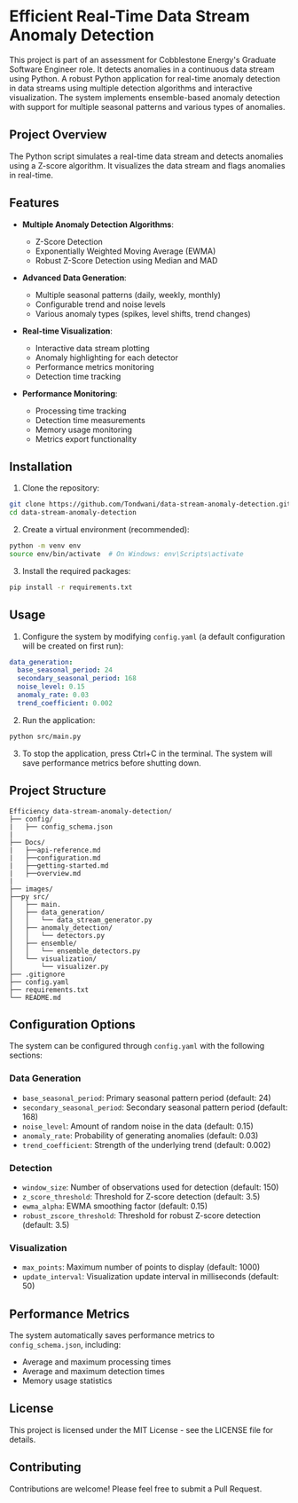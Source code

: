 # Efficient  Real-Time Data Stream Anomaly Detection

This project is part of an assessment for Cobblestone Energy's Graduate Software Engineer role. It detects anomalies in a continuous data stream using Python. A robust Python application for real-time anomaly detection in data streams using multiple detection algorithms and interactive visualization. The system implements ensemble-based anomaly detection with support for multiple seasonal patterns and various types of anomalies.

## Project Overview
The Python script simulates a real-time data stream and detects anomalies using a Z-score algorithm. It visualizes the data stream and flags anomalies in real-time.

## Features

- **Multiple Anomaly Detection Algorithms**:
  - Z-Score Detection
  - Exponentially Weighted Moving Average (EWMA)
  - Robust Z-Score Detection using Median and MAD
  
- **Advanced Data Generation**:
  - Multiple seasonal patterns (daily, weekly, monthly)
  - Configurable trend and noise levels
  - Various anomaly types (spikes, level shifts, trend changes)

- **Real-time Visualization**:
  - Interactive data stream plotting
  - Anomaly highlighting for each detector
  - Performance metrics monitoring
  - Detection time tracking

- **Performance Monitoring**:
  - Processing time tracking
  - Detection time measurements
  - Memory usage monitoring
  - Metrics export functionality

## Installation

1. Clone the repository:
```bash
git clone https://github.com/Tondwani/data-stream-anomaly-detection.git
cd data-stream-anomaly-detection
```

2. Create a virtual environment (recommended):
```bash
python -m venv env
source env/bin/activate  # On Windows: env\Scripts\activate
```

3. Install the required packages:
```bash
pip install -r requirements.txt
```

## Usage

1. Configure the system by modifying `config.yaml` (a default configuration will be created on first run):
```yaml
data_generation:
  base_seasonal_period: 24
  secondary_seasonal_period: 168
  noise_level: 0.15
  anomaly_rate: 0.03
  trend_coefficient: 0.002
```

2. Run the application:
```bash
python src/main.py
```

3. To stop the application, press Ctrl+C in the terminal. The system will save performance metrics before shutting down.

## Project Structure

```
Efficiency data-stream-anomaly-detection/
├── config/
|   ├── config_schema.json
|
├── Docs/
|   ├──api-reference.md
|   ├──configuration.md
|   ├──getting-started.md
|   ├──overview.md
|
├── images/
├──py src/
│   ├── main.
│   ├── data_generation/
│   │   └── data_stream_generator.py
│   ├── anomaly_detection/
│   │   └── detectors.py
│   ├── ensemble/
│   │   └── ensemble_detectors.py
│   └── visualization/
│       └── visualizer.py
├── .gitignore
├── config.yaml
├── requirements.txt
└── README.md
```

## Configuration Options

The system can be configured through `config.yaml` with the following sections:

### Data Generation
- `base_seasonal_period`: Primary seasonal pattern period (default: 24)
- `secondary_seasonal_period`: Secondary seasonal pattern period (default: 168)
- `noise_level`: Amount of random noise in the data (default: 0.15)
- `anomaly_rate`: Probability of generating anomalies (default: 0.03)
- `trend_coefficient`: Strength of the underlying trend (default: 0.002)

### Detection
- `window_size`: Number of observations used for detection (default: 150)
- `z_score_threshold`: Threshold for Z-score detection (default: 3.5)
- `ewma_alpha`: EWMA smoothing factor (default: 0.15)
- `robust_zscore_threshold`: Threshold for robust Z-score detection (default: 3.5)

### Visualization
- `max_points`: Maximum number of points to display (default: 1000)
- `update_interval`: Visualization update interval in milliseconds (default: 50)

## Performance Metrics

The system automatically saves performance metrics to `config_schema.json`, including:
- Average and maximum processing times
- Average and maximum detection times
- Memory usage statistics

## License

This project is licensed under the MIT License - see the LICENSE file for details.

## Contributing

Contributions are welcome! Please feel free to submit a Pull Request.